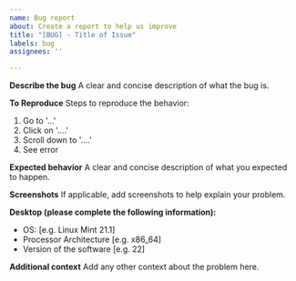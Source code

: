 ```yaml
---
name: Bug report
about: Create a report to help us improve
title: "[BUG] - Title of Issue"
labels: bug
assignees: ''

---
```


**Describe the bug**
A clear and concise description of what the bug is.

**To Reproduce**
Steps to reproduce the behavior:
1. Go to '...'
2. Click on '....'
3. Scroll down to '....'
4. See error

**Expected behavior**
A clear and concise description of what you expected to happen.

**Screenshots**
If applicable, add screenshots to help explain your problem.

**Desktop (please complete the following information):**
 - OS: [e.g. Linux Mint 21.1]
 - Processor Architecture [e.g. x86_64]
 - Version of the software [e.g. 22]

**Additional context**
Add any other context about the problem here.
